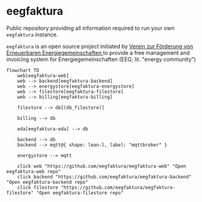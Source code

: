 # eegfaktura
Public repository providing all information required to run your own `eegfaktura` instance.

`eegfaktura` is an open source project initiated by [Verein zur Förderung von Erneuerbaren Energiegemeinschaften ](https://vfeeg.org) to provide a free management and invoicing system for Energiegemeinschaften (EEG; lit. "energy community")

```mermaid
flowchart TD
    web[eegfaktura-web]
    web --> backend[eegfaktura-backend]
    web --> energystore[eegfaktura-energystore]
    web --> filestore[eegfaktura-filestore]
    web --> billing[eegfaktura-billing]

    filestore --> db[(db_filestore)]

    billing --> db

    eda[eegfaktura-eda] --> db

    backend --> db
    backend --> mqtt@{ shape: lean-l, label: "mqttbroker" }

    energystore --> mqtt

    click web "https://github.com/eegfaktura/eegfaktura-web" "Open eegfaktura-web repo"
    click backend "https://github.com/eegfaktura/eegfaktura-backend" "Open eegfaktura-backend repo"
    click filestore "https://github.com/eegfaktura/eegfaktura-filestore" "Open eegfaktura-filestore repo"
```
